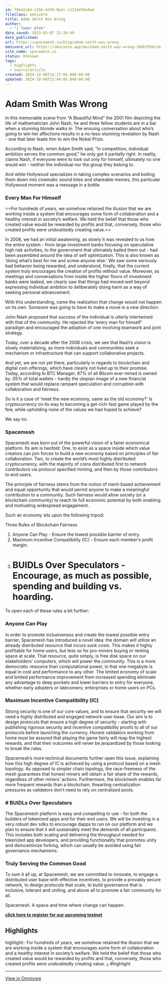 ```yaml
---
id: f8b42c04-135b-4439-9e2c-c1116df0a9ad
fileClass: omnivore
title: Adam Smith Was Wrong
author:
  - "| Tomer Afek"
date_saved: 2023-03-07 21:20:49
date_published: 
url: https://spacemesh.io/blog/adam-smith-was-wrong
omnivore_url: https://omnivore.app/me/adam-smith-was-wrong-186bf056c2e
site_name: spacemesh.io
status: Unknown
tags:
  - highlights
  - source/article
created: 2024-10-06T14:27:04.000-04:00
updated: 2024-10-06T21:44:05.840-04:00
---
```


# Adam Smith Was Wrong

In this memorable scene from “A Beautiful Mind” the 2001 film depicting the life of mathematician John Nash, he and three fellow students are in a bar when a stunning blonde walks in. The ensuing conversation about who’s going to win her affections results in a no-less-stunning revelation by Nash - one that later leads him to win the Nobel Prize.

According to Nash, when Adam Smith said, “in competition, individual ambition serves the common good," he only got it partially right. In reality, claims Nash, if everyone were to look out only for himself, ultimately no one would win - neither the individual nor the group they belong to.

And while Hollywood specializes in taking complex scenarios and boiling them down into cinematic sound bites and shareable memes, this particular Hollywood moment was a message in a bottle.

### Every Man For Himself

==For hundreds of years, we somehow retained the illusion that we are working inside a system that encourages some form of collaboration and a healthy interest in society’s welfare. We held the belief that those who created value would be rewarded by profits and that, conversely, those who created profits were undoubtedly creating value.==

In 2008, we had an initial awakening, as slowly it was revealed to us how the entire system - from large investment banks focusing on speculative high risk activities, to the government that ultimately bailed them out - had been assembled around the idea of self optimization. This is also known as ‘doing what’s best for me and screw anyone else.’ We saw some seriously bad behavior being rewarded, and understood, finally, that the current system truly encourages the creation of profits without value. Moreover, as meetings and conversations from inside the higher floors of investment banks were leaked, we clearly saw that things had moved well beyond expressing individual ambition to deliberately doing harm as a way of seeking personal advancement.

With this understanding, came the realization that change would not happen on its own. Someone was going to have to make a move in a new direction.

John Nash proposed that success of the individual is utterly intertwined with that of the community. He rejected the ‘every man for himself’ paradigm and encouraged the adoption of one involving teamwork and joint strategy.

Today, over a decade after the 2008 crisis, we see that Nash’s vision is slowly materializing, as more individuals and communities seek a mechanism or infrastructure that can support collaborative projects.

And yet, we are not yet there, particularly in regards to blockchain and digital coin offerings, which have clearly not lived up to their promise. Today, according to BTC Manager, 87% of all Bitcoin ever mined is owned by .05% of total wallets - hardly the utopian image of a new financial system that would replace rampant speculation and corruption with collaboration and fairness.

So is it a case of ‘meet the new economy, same as the old economy?’ Is cryptocurrency on its way to becoming a get-rich-fast game played by the few, while upholding none of the values we had hoped to achieve?

We say no.

### Spacemesh

Spacemesh was born out of the powerful vision of a fairer economical platform. Its aim is twofold: One, to exist as a space inside which value creators can join forces to build a new economy based on principles of fair collaboration. Two, to create the world’s most highly distributed cryptocurrency, with the majority of coins distributed first to network contributors via protocol specified minting, and then by those contributors to end users.

The principle of fairness stems from the notion of merit-based achievement and equal opportunity that would permit anyone to make a meaningful contribution to a community. Such fairness would allow society (or a blockchain community) to reach its full economic potential by both enabling and motivating widespread engagement.

Such an economy sits upon the following tripod:

Three Rules of Blockchain Fairness

1. Anyone Can Play - Ensure the lowest possible barrier of entry.
2. Maximum Incentive Compatibility (IC) - Ensure each member’s profit margin.
3. # BUIDLs Over Speculators - Encourage, as much as possible, spending and building vs. hoarding.

To open each of these rules a bit further:

### Anyone Can Play

In order to promote inclusiveness and create the lowest possible entry barrier, Spacemesh has introduced a novel idea: the domain will utilize an already distributed resource that incurs sunk costs. This makes it highly profitable for home users, but less so for pro-miners buying or renting space at scale. That resource, quite simply, is free disk space on our stakeholders’ computers, which will power the community. This is a more democratic resource than computational power, in that one megabyte is equal in cost and performance to any other. The limited economy of scale and limited performance improvement from increased spending eliminate any advantage to deep pockets and lower barriers to entry for everyone, whether early adopters or latecomers; enterprises or home users on PCs.

### Maximum Incentive Compatibility (IC)

Strong security is one of our core values, and to ensure that security we will need a highly distributed and engaged network user-base. Our aim is to design protocols that ensure a high degree of security - starting with publishing rigorous security and incentive compatibility proofs to all of our protocols before launching the currency. Honest validators working from home must be assured that playing the game fairly will reap the highest rewards, and that their outcomes will never be jeopardized by those looking to break the rules.

Spacemesh’s more technical documents further open this issue, explaining how this high degree of IC is achieved by using a protocol based on a mesh topology. As opposed to simpler chain topology, the race-freeness of the mesh guarantees that honest miners will obtain a fair share of the rewards, regardless of other miners’ actions. Furthermore, the blockmesh enables far more frequent rewards than a blockchain, thwarting centralization pressures as validators don’t need to rely on centralized pools.

### # BUIDLs Over Speculators

The Spacemesh platform is easy and compelling to use - for both the builders of tokenized apps and for their end users. We will be investing in a very robust dev sdks to encourage dapps to run on our platform and we plan to ensure that it will sustainably meet the demands of all participants. This includes both scaling and delivering the throughput needed for tokenized app developers, and providing functionality that promotes unity and disincentivize forking, which can usually be avoided using fair governance mechanisms.

### Truly Serving the Common Good

To sum it all up, at Spacemesh, we are committed to innovate, to engage a distributed user base with effective incentives, to provide a provably secure network, to design protocols that scale, to build governance that is inclusive, tolerant and uniting, and above all to promote a fair community for all.

Spacemesh. A space and time where change can happen.

[**click here to register for our upcoming testnet**](https://spacemesh.io/why-spacemesh/#)

## Highlights

highlight:: For hundreds of years, we somehow retained the illusion that we are working inside a system that encourages some form of collaboration and a healthy interest in society’s welfare. We held the belief that those who created value would be rewarded by profits and that, conversely, those who created profits were undoubtedly creating value. [⤴️](https://omnivore.app/me/adam-smith-was-wrong-186bf056c2e#2a03139b-9760-4f69-8913-ee3846a27d26) #highlight


---


[View in Omnivore](https://omnivore.app/me/adam-smith-was-wrong-186bf056c2e)
